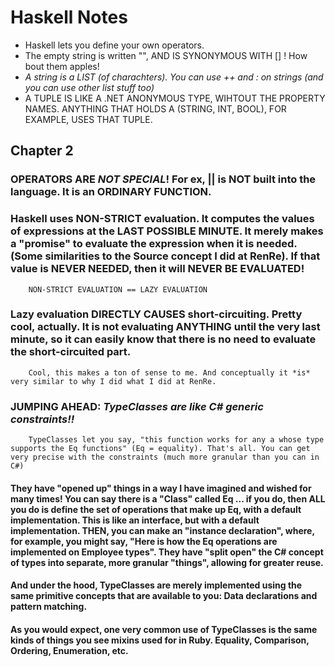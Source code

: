 # Haskell Notes

 * Haskell lets you define your own operators.
 * The empty string is written "", AND IS SYNONYMOUS WITH [] ! How bout them apples!
 * _A string is a LIST (of charachters). You can use ++ and : on strings (and you can use other list stuff too)_
 * A TUPLE IS LIKE A .NET ANONYMOUS TYPE, WIHTOUT THE PROPERTY NAMES. ANYTHING THAT HOLDS A (STRING, INT, BOOL), FOR EXAMPLE, USES THAT TUPLE.

## Chapter 2

### OPERATORS ARE *NOT SPECIAL*! For ex, || is NOT built into the language. It is an ORDINARY FUNCTION.

### Haskell uses NON-STRICT evaluation. It computes the values of expressions at the LAST POSSIBLE MINUTE. It merely makes a "promise" to evaluate the expression when it is needed. (Some similarities to the Source concept I did at RenRe). If that value is NEVER NEEDED, then it will NEVER BE EVALUATED!

		NON-STRICT EVALUATION == LAZY EVALUATION
		
### Lazy evaluation DIRECTLY CAUSES short-circuiting. Pretty cool, actually. It is not evaluating ANYTHING until the very last minute, so it can easily know that there is no need to evaluate the short-circuited part.

		Cool, this makes a ton of sense to me. And conceptually it *is* very similar to why I did what I did at RenRe.

### JUMPING AHEAD: *TypeClasses are like C# generic constraints!!* 

		TypeClasses let you say, "this function works for any a whose type supports the Eq functions" (Eq = equality). That's all. You can get very precise with the constraints (much more granular than you can in C#)

#### They have "opened up" things in a way I have imagined and wished for many times! You can say there is a "Class" called Eq ... if you do, then ALL you do is define the set of operations that make up Eq, with a default implementation. This is like an interface, but with a default implementation. THEN, you can make an "instance declaration", where, for example, you might say, "Here is how the Eq operations are implemented on Employee types". They have "split open" the C# concept of types into separate, more granular "things", allowing for greater reuse.

#### And under the hood, TypeClasses are merely implemented using the same primitive concepts that are available to you: Data declarations and pattern matching.

#### As you would expect, one very common use of TypeClasses is the same kinds of things you see mixins used for in Ruby. Equality, Comparison, Ordering, Enumeration, etc.



